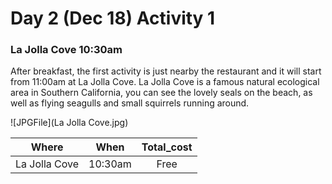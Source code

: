 # Day 2 (Dec 18) Activity 1
### La Jolla Cove 10:30am

  After breakfast, the first activity is just nearby the restaurant and it will start from 11:00am at La Jolla Cove.
  La Jolla Cove is a famous natural ecological area in Southern California, you can see the lovely seals on the beach, as well as flying seagulls and small squirrels running around.

![JPGFile](La Jolla Cove.jpg)

  |Where        |When       |Total_cost|
  |:-----------:|:---------:|:--------:|
  |La Jolla Cove|  10:30am  |   Free   |
